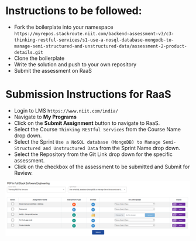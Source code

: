 # Instructions to be followed:

- Fork the boilerplate into your namespace `https://myrepos.stackroute.niit.com/backend-assessment-v3/c3-thinking-restful-services/s1-use-a-nosql-database-mongodb-to-manage-semi-structured-and-unstructured-data/assessment-2-product-details.git`
- Clone the boilerplate
- Write the solution and push to your own repository
- Submit the assessment on RaaS


# Submission Instructions for RaaS

- Login to LMS ```https://www.niit.com/india/```
- Navigate to **My Programs**
- Click on the **Submit Assignment** button to navigate to RaaS.
- Select the Course `Thinking RESTful Services` from the Course Name drop down.
- Select the Sprint  `Use a NoSQL database (MongoDB) to Manage Semi-Structured and Unstructured Data` from the Sprint Name drop down.
- Select the Repository from the Git Link drop down for the specific assessment.
- Click on the checkbox of the assessment to be submitted and Submit for Review.


![Alt text](image.png)